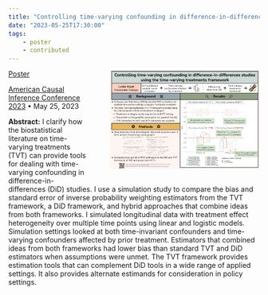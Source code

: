 ```yaml
---
title: "Controlling time-varying confounding in difference-in-differences studies using the time-varying treatments framework"
date: "2023-05-25T17:30:00"
tags:
    - poster
    - contributed
---
```


<img src="talks/2023_05_25_acic.jpg" style="width: 300px; float: right; padding: 0px 0px 20px 40px;">

<span class="slides">[Poster](https://drive.google.com/file/d/1bRsCHdBa605K2u9hF6DXyJoCuQa6TAmo/view?usp=sharing)</span>

[American Causal Inference Conference 2023](https://sci-info.org/annual-meeting/) • May 25, 2023

**Abstract:** I clarify how the biostatistical literature on time-varying treatments (TVT) can provide tools for dealing with time-varying confounding in difference-in-differences (DiD) studies. I use a simulation study to compare the bias and standard error of inverse probability weighting estimators from the TVT framework, a DiD framework, and hybrid approaches that combine ideas from both frameworks. I simulated longitudinal data with treatment effect heterogeneity over multiple time points using linear and logistic models. Simulation settings looked at both time-invariant confounders and time-varying confounders affected by prior treatment. Estimators that combined ideas from both frameworks had lower bias than standard TVT and DiD estimators when assumptions were unmet. The TVT framework provides estimation tools that can complement DiD tools in a wide range of applied settings. It also provides alternate estimands for consideration in policy settings.

<style>
.content-meta { display: none;}
</style>
